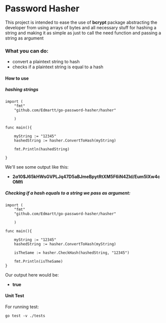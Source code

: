 # Password Hasher

This project is intended to ease the use of **bcrypt** package abstracting the developer from using arrays of bytes and all necessary stuff for hashing a string and making it as simple as just to call the need function and passing a string as argument

### What you can do:
- convert a plaintext string to hash 
- checks if a plaintext string is equal to a hash


#### How to use

##### hashing strings

```
import (
	"fmt"
	"github.com/Edmartt/go-password-hasher/hasher"

	)

func main(){

	myString := "12345"
	hashedString := hasher.ConvertToHash(myString)

	fmt.Println(hashedString)

}
```

We'll see some output like this:
- **$2a$10$J65kHWsGVPLJq47D5aBJmeBpytRtXM5F6iN4ZId/Eum5IXw4cOMfi**


##### Checking if a hash equals to a string we pass as argument:

```
import (
	"fmt"
	"github.com/Edmartt/go-password-hasher/hasher"

	)

func main(){

	myString := "12345"
	hashedString := hasher.ConvertToHash(myString)

	isTheSame := hasher.CheckHash(hashedString, "12345")

	fmt.Println(isTheSame)
}

```
Our output here would be:
- **true**

#### Unit Test

For running test:

```
go test -v ./tests

```
